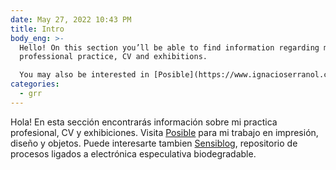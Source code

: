 ```yaml
---
date: May 27, 2022 10:43 PM
title: Intro
body_eng: >-
  Hello! On this section you’ll be able to find information regarding my
  professional practice, CV and exhibitions. 

  You may also be interested in [Posible](https://www.ignacioserranol.com/posible) for my work on printing, design and objects or [Sensiblog](https://www.ignacioserranol.com/sensiblog), a repository for speculative biodegradable electronics’s processes.
categories:
  - grr
---
```

Hola! En esta sección encontrarás información sobre mi practica profesional, CV y exhibiciones. 
Visita [Posible](https://www.ignacioserranol.com/posible) para mi trabajo en impresión, diseño y objetos. 
Puede interesarte tambien [Sensiblog](https://www.ignacioserranol.com/sensiblog), repositorio de procesos ligados a electrónica especulativa biodegradable.